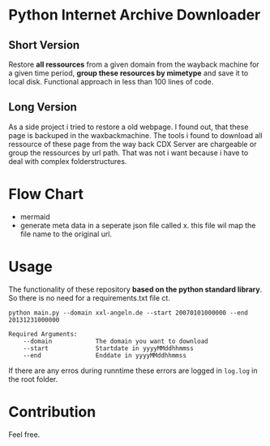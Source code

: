 # Python Internet Archive Downloader
## Short Version
Restore **all ressources** from a given domain from the wayback machine for a given time period, **group these resources by mimetype** and save it to local disk. Functional approach in less than 100 lines of code.

## Long Version
As a side project i tried to restore a old webpage. I found out, that these page is backuped in the waxbackmachine. The tools i found to download all ressource of these page from the way back CDX Server are chargeable or group the ressources by url path. That was not i want because i have to deal with complex folderstructures.

# Flow Chart
- mermaid
- generate meta data in a seperate json file called x. this file wil map the file name to the original url.

# Usage
The functionality of these repository **based on the python standard library**. So there is no need for a requirements.txt file ct.
```
python main.py --domain xxl-angeln.de --start 20070101000000 --end 20131231000000

Required Arguments:
    --domain            The domain you want to download
    --start             Startdate in yyyyMMddhhmmss
    --end               Enddate in yyyyMMddhhmmss
```
If there are any erros during runntime these errors are logged in ```log.log``` in the root folder.

# Contribution
Feel free.
